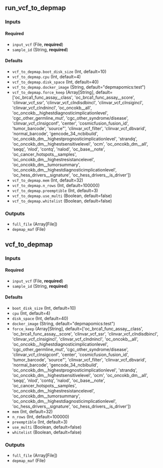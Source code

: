 
## run_vcf_to_depmap

### Inputs

#### Required

  * `input_vcf` (File, **required**)
  * `sample_id` (String, **required**)

#### Defaults

  * `vcf_to_depmap.boot_disk_size` (Int, default=10)
  * `vcf_to_depmap.cpu` (Int, default=4)
  * `vcf_to_depmap.disk_space` (Int, default=40)
  * `vcf_to_depmap.docker_image` (String, default="depmapomics:test")
  * `vcf_to_depmap.force_keep` (Array[String], default=['oc_brca1_func_assay__class', 'oc_brca1_func_assay__score', 'clinvar_vcf_ssr', 'clinvar_vcf_clndisdbincl', 'clinvar_vcf_clnsigincl', 'clinvar_vcf_clndnincl', 'oc_oncokb__all', 'oc_oncokb__highestdiagnosticimplicationlevel', 'cgc_other_germline_mut', 'cgc_other_syndrome/disease', 'clinvar_vcf_clnsigconf', 'center', 'cosmicfusion_fusion_id', 'tumor_barcode', 'source"', 'clinvar_vcf_filter', 'clinvar_vcf_dbvarid', 'normal_barcode', 'gencode_34_ncbibuild', 'oc_oncokb_dm__highestprognosticimplicationlevel', 'strandq', 'oc_oncokb_dm__highestsensitivelevel', 'ocm', 'oc_oncokb_dm__all', 'seqq', 'nlod', 'contq', 'nalod', 'oc_base__note', 'oc_cancer_hotspots__samples', 'oc_oncokb_dm__highestresistancelevel', 'oc_oncokb_dm__tumorsummary', 'oc_oncokb_dm__highestdiagnosticimplicationlevel', 'oc_hess_drivers__signature', 'oc_hess_drivers__is_driver'])
  * `vcf_to_depmap.mem` (Int, default=32)
  * `vcf_to_depmap.n_rows` (Int, default=100000)
  * `vcf_to_depmap.preemptible` (Int, default=3)
  * `vcf_to_depmap.use_multi` (Boolean, default=false)
  * `vcf_to_depmap.whitelist` (Boolean, default=false)

### Outputs

  * `full_file` (Array[File])
  * `depmap_maf` (File)

## vcf_to_depmap

### Inputs

#### Required

  * `input_vcf` (File, **required**)
  * `sample_id` (String, **required**)

#### Defaults

  * `boot_disk_size` (Int, default=10)
  * `cpu` (Int, default=4)
  * `disk_space` (Int, default=40)
  * `docker_image` (String, default="depmapomics:test")
  * `force_keep` (Array[String], default=['oc_brca1_func_assay__class', 'oc_brca1_func_assay__score', 'clinvar_vcf_ssr', 'clinvar_vcf_clndisdbincl', 'clinvar_vcf_clnsigincl', 'clinvar_vcf_clndnincl', 'oc_oncokb__all', 'oc_oncokb__highestdiagnosticimplicationlevel', 'cgc_other_germline_mut', 'cgc_other_syndrome/disease', 'clinvar_vcf_clnsigconf', 'center', 'cosmicfusion_fusion_id', 'tumor_barcode', 'source"', 'clinvar_vcf_filter', 'clinvar_vcf_dbvarid', 'normal_barcode', 'gencode_34_ncbibuild', 'oc_oncokb_dm__highestprognosticimplicationlevel', 'strandq', 'oc_oncokb_dm__highestsensitivelevel', 'ocm', 'oc_oncokb_dm__all', 'seqq', 'nlod', 'contq', 'nalod', 'oc_base__note', 'oc_cancer_hotspots__samples', 'oc_oncokb_dm__highestresistancelevel', 'oc_oncokb_dm__tumorsummary', 'oc_oncokb_dm__highestdiagnosticimplicationlevel', 'oc_hess_drivers__signature', 'oc_hess_drivers__is_driver'])
  * `mem` (Int, default=32)
  * `n_rows` (Int, default=100000)
  * `preemptible` (Int, default=3)
  * `use_multi` (Boolean, default=false)
  * `whitelist` (Boolean, default=false)

### Outputs

  * `full_file` (Array[File])
  * `depmap_maf` (File)
